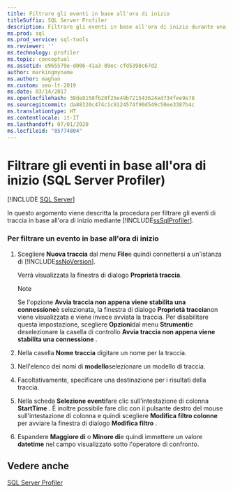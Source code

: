 ```yaml
---
title: Filtrare gli eventi in base all'ora di inizio
titleSuffix: SQL Server Profiler
description: Filtrare gli eventi in base all'ora di inizio durante una traccia. Di seguito viene descritto come configurare un filtro per l'ora di inizio dell'evento in SQL Server Profiler.
ms.prod: sql
ms.prod_service: sql-tools
ms.reviewer: ''
ms.technology: profiler
ms.topic: conceptual
ms.assetid: e965579e-d006-41a3-89ec-cfd5398c67d2
author: markingmyname
ms.author: maghan
ms.custom: seo-lt-2019
ms.date: 03/14/2017
ms.openlocfilehash: 38de8158fb20f25e49b721543624ed734fee9e78
ms.sourcegitcommit: da88320c474c1c9124574f90d549c50ee3387b4c
ms.translationtype: HT
ms.contentlocale: it-IT
ms.lasthandoff: 07/01/2020
ms.locfileid: "85774804"
---
```

# <a name="filter-events-based-on-the-event-start-time-sql-server-profiler"></a>Filtrare gli eventi in base all'ora di inizio (SQL Server Profiler)

 [!INCLUDE [SQL Server](../../includes/applies-to-version/sqlserver.md)]

In questo argomento viene descritta la procedura per filtrare gli eventi di traccia in base all'ora di inizio mediante [!INCLUDE[ssSqlProfiler](../../includes/sssqlprofiler-md.md)].  
  
### <a name="to-filter-an-event-based-on-the-event-start-time"></a>Per filtrare un evento in base all'ora di inizio  
  
1.  Scegliere **Nuova traccia** dal menu **File**e quindi connettersi a un'istanza di [!INCLUDE[ssNoVersion](../../includes/ssnoversion-md.md)].  
  
     Verrà visualizzata la finestra di dialogo **Proprietà traccia**.  
  
    > [!NOTE]  
    >  Se l'opzione **Avvia traccia non appena viene stabilita una connessione**è selezionata, la finestra di dialogo **Proprietà traccia**non viene visualizzata e viene invece avviata la traccia. Per disabilitare questa impostazione, scegliere **Opzioni**dal menu **Strumenti**e deselezionare la casella di controllo **Avvia traccia non appena viene stabilita una connessione** .  
  
2.  Nella casella **Nome traccia** digitare un nome per la traccia.  
  
3.  Nell'elenco dei nomi di **modello**selezionare un modello di traccia.  
  
4.  Facoltativamente, specificare una destinazione per i risultati della traccia.  
  
5.  Nella scheda **Selezione eventi**fare clic sull'intestazione di colonna **StartTime** . È inoltre possibile fare clic con il pulsante destro del mouse sull'intestazione di colonna e quindi scegliere **Modifica filtro colonne** per avviare la finestra di dialogo **Modifica filtro** .  
  
6.  Espandere **Maggiore di** o **Minore di**e quindi immettere un valore **datetime** nel campo visualizzato sotto l'operatore di confronto.  
  
## <a name="see-also"></a>Vedere anche  
 [SQL Server Profiler](../../tools/sql-server-profiler/sql-server-profiler.md)  
  
  
